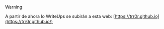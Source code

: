 > [!WARNING]  
> A partir de ahora lo WriteUps se subirán a esta web: [https://trr0r.github.io](https://trr0r.github.io/)
